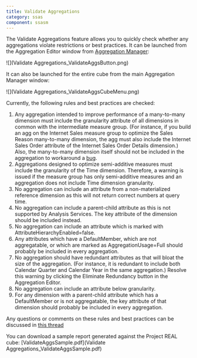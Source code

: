 ```yaml
---
title: Validate Aggregations
category: ssas
component: ssasm
---
```

The Validate Aggregations feature allows you to quickly check whether any aggregations violate restrictions or best practices. It can be launched from the Aggregation Editor window from [Aggregation Manager](../AggregationManager):

![](Validate Aggregations_ValidateAggsButton.png)

It can also be launched for the entire cube from the main Aggregation Manager window:

![](Validate Aggregations_ValidateAggsCubeMenu.png)

Currently, the following rules and best practices are checked:

1. Any aggregation intended to improve performance of a many-to-many dimension must include the granularity attribute of all dimensions in common with the intermediate measure group. (For instance, if you build an agg on the Internet Sales measure group to optimize the Sales Reason many-to-many dimension, the agg must also include the Internet Sales Order attribute of the Internet Sales Order Details dimension.) Also, the many-to-many dimension itself should not be included in the aggregation to workaround a [bug](https://connect.microsoft.com/SQLServer/feedback/ViewFeedback.aspx?FeedbackID=303448).
1. Aggregations designed to optimize semi-additive measures must include the granularity of the Time dimension. Therefore, a warning is issued if the measure group has only semi-additive measures and an aggregation does not include Time dimension granularity.
1. No aggregation can include an attribute from a non-materialized reference dimension as this will not return correct numbers at query time.
1. No aggregation can include a parent-child attribute as this is not supported by Analysis Services. The key attribute of the dimension should be included instead.
1. No aggregation can include an attribute which is marked with AttributeHierarchyEnabled=false.
1. Any attributes which have a DefaultMember, which are not aggregatable, or which are marked as AggregationUsage=Full should probably be included in every aggregation.
1. No aggregation should have redundant attributes as that will bloat the size of the aggregation. (For instance, it is redundant to include both Calendar Quarter and Calendar Year in the same aggregation.) Resolve this warning by clicking the Eliminate Redundancy button in the Aggregation Editor.
1. No aggregation can include an attribute below granularity.
1. For any dimension with a parent-child attribute which has a DefaultMember or is not aggregatable, the key attribute of that dimension should probably be included in every aggregation.

Any questions or comments on these rules and best practices can be discussed in [this thread](http://bidshelper.codeplex.com/discussions/16498)

You can download a sample report generated against the Project REAL cube: [ValidateAggsSample.pdf](Validate Aggregations_ValidateAggsSample.pdf)